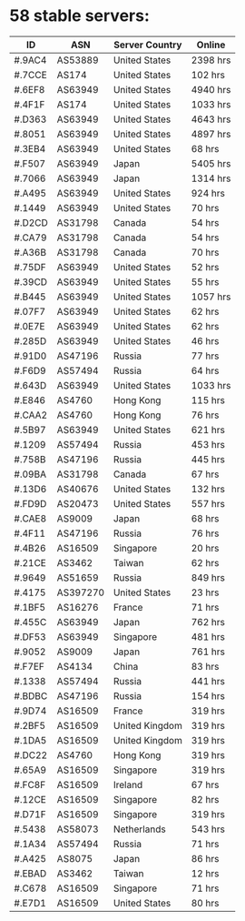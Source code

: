 # 58 stable servers:

| ID | ASN | Server Country | Online |
| ------ | ------ | ------ | ------ |
| #.9AC4 | AS53889 | United States | 2398 hrs |
| #.7CCE | AS174 | United States | 102 hrs |
| #.6EF8 | AS63949 | United States | 4940 hrs |
| #.4F1F | AS174 | United States | 1033 hrs |
| #.D363 | AS63949 | United States | 4643 hrs |
| #.8051 | AS63949 | United States | 4897 hrs |
| #.3EB4 | AS63949 | United States | 68 hrs |
| #.F507 | AS63949 | Japan | 5405 hrs |
| #.7066 | AS63949 | Japan | 1314 hrs |
| #.A495 | AS63949 | United States | 924 hrs |
| #.1449 | AS63949 | United States | 70 hrs |
| #.D2CD | AS31798 | Canada | 54 hrs |
| #.CA79 | AS31798 | Canada | 54 hrs |
| #.A36B | AS31798 | Canada | 70 hrs |
| #.75DF | AS63949 | United States | 52 hrs |
| #.39CD | AS63949 | United States | 55 hrs |
| #.B445 | AS63949 | United States | 1057 hrs |
| #.07F7 | AS63949 | United States | 62 hrs |
| #.0E7E | AS63949 | United States | 62 hrs |
| #.285D | AS63949 | United States | 46 hrs |
| #.91D0 | AS47196 | Russia | 77 hrs |
| #.F6D9 | AS57494 | Russia | 64 hrs |
| #.643D | AS63949 | United States | 1033 hrs |
| #.E846 | AS4760 | Hong Kong | 115 hrs |
| #.CAA2 | AS4760 | Hong Kong | 76 hrs |
| #.5B97 | AS63949 | United States | 621 hrs |
| #.1209 | AS57494 | Russia | 453 hrs |
| #.758B | AS47196 | Russia | 445 hrs |
| #.09BA | AS31798 | Canada | 67 hrs |
| #.13D6 | AS40676 | United States | 132 hrs |
| #.FD9D | AS20473 | United States | 557 hrs |
| #.CAE8 | AS9009 | Japan | 68 hrs |
| #.4F11 | AS47196 | Russia | 76 hrs |
| #.4B26 | AS16509 | Singapore | 20 hrs |
| #.21CE | AS3462 | Taiwan | 62 hrs |
| #.9649 | AS51659 | Russia | 849 hrs |
| #.4175 | AS397270 | United States | 23 hrs |
| #.1BF5 | AS16276 | France | 71 hrs |
| #.455C | AS63949 | Japan | 762 hrs |
| #.DF53 | AS63949 | Singapore | 481 hrs |
| #.9052 | AS9009 | Japan | 761 hrs |
| #.F7EF | AS4134 | China | 83 hrs |
| #.1338 | AS57494 | Russia | 441 hrs |
| #.BDBC | AS47196 | Russia | 154 hrs |
| #.9D74 | AS16509 | France | 319 hrs |
| #.2BF5 | AS16509 | United Kingdom | 319 hrs |
| #.1DA5 | AS16509 | United Kingdom | 319 hrs |
| #.DC22 | AS4760 | Hong Kong | 319 hrs |
| #.65A9 | AS16509 | Singapore | 319 hrs |
| #.FC8F | AS16509 | Ireland | 67 hrs |
| #.12CE | AS16509 | Singapore | 82 hrs |
| #.D71F | AS16509 | Singapore | 319 hrs |
| #.5438 | AS58073 | Netherlands | 543 hrs |
| #.1A34 | AS57494 | Russia | 71 hrs |
| #.A425 | AS8075 | Japan | 86 hrs |
| #.EBAD | AS3462 | Taiwan | 12 hrs |
| #.C678 | AS16509 | Singapore | 71 hrs |
| #.E7D1 | AS16509 | United States | 80 hrs |

